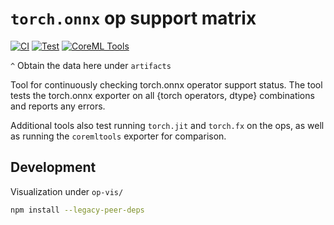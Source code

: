 # `torch.onnx` op support matrix

[![CI](https://github.com/justinchuby/torch-onnx-op-matrix/actions/workflows/main.yml/badge.svg)](https://github.com/justinchuby/torch-onnx-op-matrix/actions/workflows/main.yml) [![Test](https://github.com/justinchuby/torch-onnx-op-matrix/actions/workflows/test.yml/badge.svg)](https://github.com/justinchuby/torch-onnx-op-matrix/actions/workflows/test.yml) [![CoreML Tools](https://github.com/justinchuby/torch-onnx-op-matrix/actions/workflows/coremltools.yml/badge.svg)](https://github.com/justinchuby/torch-onnx-op-matrix/actions/workflows/coremltools.yml)

`^` Obtain the data here under `artifacts`


Tool for continuously checking torch.onnx operator support status. The tool tests the torch.onnx exporter on all {torch operators, dtype} combinations and reports any errors.

Additional tools also test running `torch.jit` and `torch.fx` on the ops, as well as running the `coremltools` exporter for comparison.


## Development

Visualization under `op-vis/`

```sh
npm install --legacy-peer-deps
```
